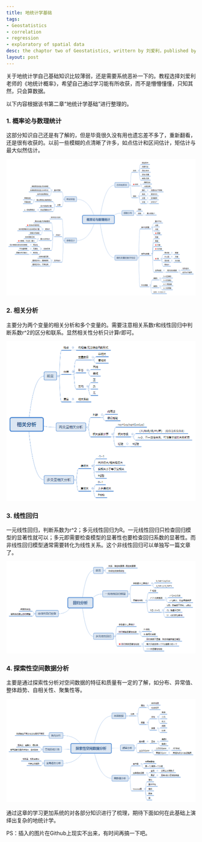 ```yaml
---
title: 地统计学基础
tags:
- Geostatistics
- correlation 
- regression
- exploratory of spatial data
desc: the chaptor two of Geostatistics, writtern by 刘爱利，published by 科学出版社
layout: post
---
```


关于地统计学自己基础知识比较薄弱，还是需要系统恶补一下的。教程选择刘爱利老师的《地统计概率》，希望自己通过学习能有所收获，而不是懵懵懂懂，只知其然，只会算数据。

以下内容根据该书第二章“地统计学基础”进行整理的。

### 1. 概率论与数理统计
这部分知识自己还是有了解的，但是毕竟很久没有用也遗忘差不多了，重新翻看，还是很有收获的。以前一些模糊的点清晰了许多，如点估计和区间估计，矩估计与最大似然估计。

![概率论与数理统计](images/2019-11-11-地统计学基础/概率论与数理统计.png)

### 2. 相关分析
主要分为两个变量的相关分析和多个变量的。需要注意相关系数r和线性回归中判断系数r^2的区分和联系。显然相关性分析只计算r即可。

![相关分析](images/2019-11-11-地统计学基础/相关分析.png)

### 3. 线性回归
一元线性回归，判断系数为r^2；多元线性回归为R。一元线性回归只检查回归模型的显著性就可以；多元即需要检查模型的显著性也要检查回归系数的显著性。而非线性回归模型通常需要转化为线性关系。这个非线性回归可以单独写一篇文章了。

![回归分析](images/2019-11-11-地统计学基础/回归分析.png)

### 4. 探索性空间数据分析
主要是通过探索性分析对空间数据的特征和质量有一定的了解，如分布、异常值、整体趋势、自相关性、聚集性等。

![探索性空间数据分析](images/2019-11-11-地统计学基础/探索性空间数据分析.png)

通过这章的学习更加系统的对各部分知识进行了梳理，期待下面如何在此基础上演绎出复杂的地统计学。

PS：插入的图片在Github上现实不出来，有时间再搞一下吧。
